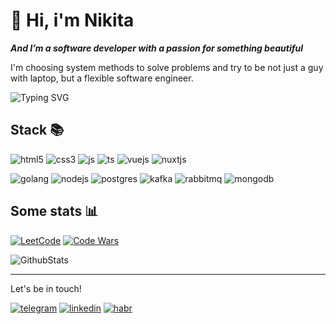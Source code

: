 # 🖖 Hi, i'm Nikita

**_And I’m a software developer with a passion for something beautiful_**

I'm choosing system methods to solve problems and try to be not just a guy with laptop, but a flexible software engineer.

![Typing SVG](https://readme-typing-svg.demolab.com?font=Fira+Code&pause=1000&color=4FC08D&vCenter=true&random=false&width=435&lines=Turning+ideas+into+code)

## Stack 📚

![html5](https://img.shields.io/badge/html-black?style=for-the-badge&logo=html5&logoColor=orange)
![css3](https://img.shields.io/badge/css-black?style=for-the-badge&logo=css3&logoColor=skyblue)
![js](https://img.shields.io/badge/JavaScript-black?style=for-the-badge&logo=javascript&logoColor=yellow)
![ts](https://img.shields.io/badge/TypeScript-black?style=for-the-badge&logo=typescript&logoColor=blue)
![vuejs](https://img.shields.io/badge/vuejs-black?style=for-the-badge&logo=vue.js&logoColor=4FC08D)
![nuxtjs](https://img.shields.io/badge/nuxtjs-black?style=for-the-badge&logo=nuxt&logoColor=4FC08D)

![golang](https://img.shields.io/badge/go-black?style=for-the-badge&logo=go)
![nodejs](https://img.shields.io/badge/nodejs-black?style=for-the-badge&logo=node.js)
![postgres](https://img.shields.io/badge/postgreSQL-black?style=for-the-badge&logo=postgresql)
![kafka](https://img.shields.io/badge/kafka-black?style=for-the-badge&logo=apachekafka)
![rabbitmq](https://img.shields.io/badge/rabbitmq-black?style=for-the-badge&logo=rabbitmq)
![mongodb](https://img.shields.io/badge/mongodb-black?style=for-the-badge&logo=mongodb)


## Some stats 📊

[![LeetCode](https://img.shields.io/badge/dynamic/json?style=falt&labelColor=black&color=%23ffa116&label=Solved&query=solved&url=https%3A%2F%2Fleetcode-badge.vercel.app%2Fapi%2Fusers%2Fneketli&logo=leetcode&logoColor=yellow)](https://leetcode.com/neketli/)
[![Code Wars](https://www.codewars.com/users/neketli/badges/micro)](https://www.codewars.com/users/neketli/)

![GithubStats](https://github-profile-summary-cards.vercel.app/api/cards/profile-details?username=neketli&theme=dark)

---

Let's be in touch!

[![telegram](https://img.shields.io/badge/telegram-black?style=for-the-badge&logo=telegram&logoColor=white)](https://t.me/neketli)
[![linkedin](https://img.shields.io/badge/linkedin-black?style=for-the-badge&logo=wechat&logoColor=white)](https://linkedin.com/in/nikita-li-462437256)
[![habr](https://img.shields.io/badge/habr-black?style=for-the-badge&logo=habr&logoColor=white)](https://career.habr.com/neketli)
